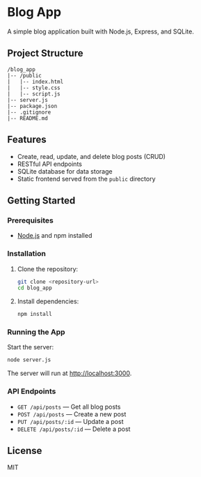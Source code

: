 # Blog App

A simple blog application built with Node.js, Express, and SQLite.

## Project Structure

```
/blog_app
|-- /public
|   |-- index.html
|   |-- style.css
|   |-- script.js
|-- server.js
|-- package.json
|-- .gitignore
|-- README.md
```

## Features

- Create, read, update, and delete blog posts (CRUD)
- RESTful API endpoints
- SQLite database for data storage
- Static frontend served from the `public` directory

## Getting Started

### Prerequisites

- [Node.js](https://nodejs.org/) and npm installed

### Installation

1. Clone the repository:
    ```bash
    git clone <repository-url>
    cd blog_app
    ```

2. Install dependencies:
    ```bash
    npm install
    ```

### Running the App

Start the server:

```bash
node server.js
```

The server will run at [http://localhost:3000](http://localhost:3000).

### API Endpoints

- `GET /api/posts` — Get all blog posts
- `POST /api/posts` — Create a new post
- `PUT /api/posts/:id` — Update a post
- `DELETE /api/posts/:id` — Delete a post

## License

MIT